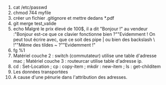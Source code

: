 1. cat /etc/passwd
2. chmod 744 myfile
3. créer un fichier .gitignore et mettre dedans *.pdf
4. git merge test_valide
5. echo Malgré le prix élevé de 100$, il a dit "Bonjour !" au vendeur :\"Bonjour est-ce que ce clavier fonctionne bien ?"\"Evidemment ! On peut tout écrire avec, que ce soit des pipe | ou bien des backslash \\ !"\"Même des tildes ~ ?"\"Evidemment !"
6. fg %1
7. Matériel couche 2 : switch (commutateur) utilise une table d'adresse mac ; Matériel couche 3 : routeurcar utilise table d'adresse ip.
8. cd : Set-Location ; cp : copy-item ; mkdir : new-item ; ls : get-childitem
9. Les données transportées
10. A cause d'une pénurie dans l'attribution des adresses.
    
